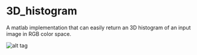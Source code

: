 # 3D_histogram
A matlab implementation that can easily return an 3D histogram of an input image in RGB color space.

![alt tag](https://github.com/odegeasslbc/3D_histogram/blob/master/3d%20hist.jpg?raw=true)

